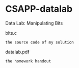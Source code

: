 # CSAPP-datalab
Data Lab: Manipulating Bits

bits.c

    the source code of my solution
    
datalab.pdf

    the homework handout
